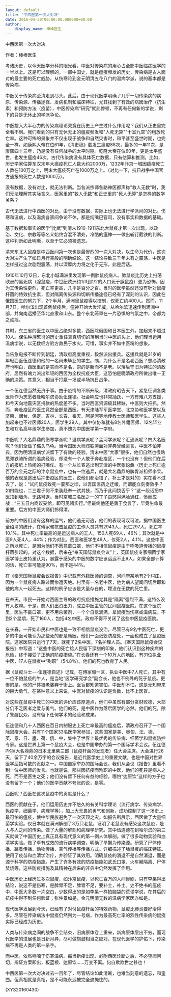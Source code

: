 ```yaml
---
layout: default
title: '中西医第一次大对决'
date: 2016-04-30T00:00:00.000000+08:00
author:
    display_name: 棒棒医生
---
```


中西医第一次大对决

作者：棒棒医生

考诸历史，以今天医学分科的眼光看，中医对传染病的用心占全部中医临症医学的一半以上。这是可以理解的，一部中国史，就是瘟疫频发的历史，传染病是古人面对的最主要的死亡威胁。从伤寒论到金元明清五花八门的温病学派，说的基本都是传染病。

中医关于传染病至清走到尽头。此后，由于现代医学明确了几乎一切传染病的病原、传染源、传播途径、发病机制和临床特征，尤其找到了有效的病因治疗（抗生素）和预防方法（疫苗），中医传染病“研究”就此停顿，不再有任何新的学说，剩下的只是无休止的学派争论。

中医投入大半心力的传染病理论究竟在历史上产生过什么作用呢？我们从正史里完全看不到。我们看到的只有无休无止的瘟疫频发和"人死无算""十室九空"的粗放死亡率。这种可怖的景象并不仅出现于战争和自然灾害时，和平甚至盛世时期，也完全一样。如康熙大帝在位61年，《清史稿》载发生瘟疫88次，最多的一年11次，是康熙四十三年，乃是没有任何战争的太平时期。乾隆大帝在位60年，更是太平盛世，也发生瘟疫46次。古代传染病没有具体死亡数据，只有估算和推测。比如，历史学家估算东汉末年大瘟疫死亡人数大约2000万，1232年汴京一城因瘟疫死亡人数在100万之上，明末大瘟疫死亡在1000万之上。（对比一下，抗日战争中国官方通报的死亡人数是1000万）。

没有数据，没有对比，就无法判断。当各派宗师各路神医都声称"救人无数"时，我们无法理解其实际含义，医案里的"救人无数"和正史里的"死人无算"是怎样的数学关系？

古代无法进行中西医的对比，由于没有数据，实际上也无法进行学派间的对比。伤寒和温病，以及温病各家间争论不休，都是纯嘴巴官司，没有事实和数据的基础。

基于数据和事实的医学"比武"到清末1910-1911东北大鼠疫才第一次出现。以政治、文化、宗教等等名义始终含混不清处，冷酷的瘟神一一做出斩钉截铁的判断。这种判断如此明晰，以至于它必须被遗忘。

清末东北大鼠疫是中西医间第一次也是最惨烈的一次大对决，以生命为代价，这次大对决产生了如日月行空般的明确结论。这一结论导致三千年未有之震荡，中医是怎样挺过这次剧烈震荡，并以深厚内力将之化于无形，此是后话。

1910年10月12日，东北小城满洲里发现第一例肺鼠疫病人。肺鼠疫比历史上扫荡欧洲的黑死病（腺鼠疫，中世纪欧洲约1/3到1/2的人口死于腺鼠疫）更为恐怖，因为其传染性更烈，死亡率更高，几乎是百分之百。当时的医学虽然还没有针对鼠疫杆菌的特效抗生素，但对隔离传染源和切断传播途径已经有了深刻的认识，因此在俄国医生的努力下，2个半月，满洲里鼠疫得以控制，仅死亡约400人。然而，11月7日，哈尔滨出现首例鼠疫后，瘟神开始大发淫威，从哈尔滨迅速传到满洲中部，并向南远播至华北直隶和山东。整个东北笼罩在一片恐惧的气氛之中，帝都为之动摇。

其时，东三省的医生以中医占绝对多数，西医除俄国和日本医生外，加起来不超过10人。保佑种族繁衍的历史重任真真切切的落到当时中医的头上，他们理当运用温病学说，以无数经方验方救民于水火。可惜，事实并不如中医粉的想象。

当告急电报不断传到朝廷，清政府高度重视，毅然派出援兵。这援兵就是31岁的年轻西医伍连德和他的一名尚未毕业的学生。咦，为什么不是名老西医？想必清政府也明白，西医重的是实而不是名，崇的是新而不是老。以落后守旧为特征的清政府，居然有魄力派出年轻的西医为全权抗疫大臣，这恐怕是晚清政府所做出唯一正确的决策。其意义，相当于打嬴一场或半场抗日战争。

一个伍连德当然无济于事。由于疫情的不断升级，清政府昭告天下，紧急征调各类医师作为志愿者赴哈尔滨协助伍连德。社会响应也非常踊跃，一方有难八方支援，和今天向地震灾区捐款的热度差不多。当时西医资源极其稀缺，中医则大把抓。然而，奔赴疫区的医生竟然全部是西医。有天津陆军军医学堂、北京协和医学堂以及济南、烟台、保定、吉林、长春、奉天、阿是河等地传教士医师和医学生。这些人加起来也不过医师20人，医学生29人。其中仅协和就有8名外籍医师、12名毕业生和12名高年级学生参加，真不愧为中国医学第一学府。

中医呢？大名鼎鼎的伤寒学派呢？温病学派呢？孟河学派呢？汇通派呢？四大名医呢？他们全做了缩头乌龟。当今国医大师邓铁涛面对非典曾经豪言，中医不怕非典，因为明清温病学派留下了有效的经验。清末中医“大家”很多，他们自然也很熟悉邓铁涛所谓的温病经验，却没有一个人敢于奔赴疫区，一个也没有！但他们在后方的报纸上热闹的打嘴仗。有一个从长春逃出到天津的中医张聪彝（历史上死亡逾百万的金元之际的汴京鼠疫中，也有一位逃兵，就是大名鼎鼎的脾胃派祖师李杲。他的表现是逃出后抨击疫区的医生，说他们都治错了，补土才是对的）实在看不过去了，说：“试问鼠疫致死一霎那之顷，以吾国医药之迂缓，而谓能立刻奏效乎？如曰能也，二三君子何不束装赴奉一试其技，而乃于此间饶舌乎？”这一段话把中医顶到墙角，无路可退。当时京城三名医之一的丁子良憋得满脸通红，愤而应战：“三五日内商议妥恰，即可见诸实行。”但最终他还是勇于食言了，毕竟生命最重要。后方的中医大师们拎得清。

前方的中医们没有这样的运气，他们逃无可逃，他们的表现可叹可泣。据中国医生全绍清的统计，在傅家甸抗击鼠疫的工作人员共有2943人，死亡297人，死亡率10.1%。其中死亡率最高的是运送病人的工人，150人死69人，46%；其次就是中医9人死4人，44%；作为对比，西医和医学生49人，仅死2人，4.1%。这些中医之所以死亡，是因为他们不愿意戴口罩，他们不相信鼠疫是由于呼吸道传播的鼠疫杆菌引起的。对这个数据，后来在“奉天国际鼠疫会议”上，英国鼠疫专家细菌学家医学博士皮特里认为，暴露于感染的中医的数字应该远远不止9人，如果全部计算的话，死亡率可能是90%，而不是44%。

在《奉天国际鼠疫会议报告》中记载有外籍医师的调查，河间府某地有2个村庄，因为一个鼠疫病人路过而惨遭灭绝。村里有一名老中医，他为病人望闻问切后即和他的病人一起死去。这样的例子应该是大量存在的，堙没在无数的死亡里。

在奉天，市民一开始对西医主导的政府抗疫措施尤其是“隔离”强烈不满，这特么没有人权嘛。于是，商人们出资出力，成立中医主管的民间鼠疫医院。在这个医院里，医生不戴口罩，更不用杀菌剂，一个个自信满满，拿鼠疫当伤寒或温病玩。不到2个星期，死了160人，包括4名中医。政府不得不关闭了这些中医鼠疫医院。

在长春，一开始市民和中医也是一致不相信鼠疫没治。尽管已有9名中医死亡，更多的中医可能认为那些死的都是庸医，他们一面诋毁防疫处，一面也成立了鼠疫医院。这家医院只运行了7天，就死了2名中医，7名护理人员。《奉天国际鼠疫会议报告》中写道：“这些中医的死亡给人民留下深刻的印象，他们认识到这种疾病的危险，终于接受了正确的防疫措施。”在长春还有一个10万人的地区，有31位执业中医，17人在鼠疫中“殉职”（54.8%）。他们的死也教育了人民。

据《鼠疫斗士---伍连德自述》记载，在傅家甸一区，执业中医中7人死亡。其中有一位不怕鼠疫的牛人，是当地“医学研究学会”副会长，他也不例外的死于鼠疫。更惨的是，他的尸体被老婆弃于街上。医盲都知道害怕，中医却不怕，这是无知带来的巨大勇气，在某种意义上来说，中医对鼠疫的认识是负数，比不上医盲。

对这些在鼠疫中死亡的中医的评价应该厚道点，他们中虽然有部分贪财败德，大部分仍不乏医者之爱与勇气。他们的死，是中医作为落后医学的必然。他们的死，除了警醒民众，没有留下任何学术的经验和成果。

伍连德和几十人西医在百日内制服史上死亡率最高的瘟疫后，清政府召开了一个国际鼠疫大会。共有11个国家33名医学家参加，这些国家是美、奥匈、法、德、英、意、日、墨、荷、俄、中，集中了世界上最优秀的传染病、细菌学和鼠疫防控专家。这是世界上第一个鼠疫大会，也是中国举办的第一个国际学术会议。伍连德PK掉大名鼎鼎的日本北里柴三郎（鼠疫杆菌的发现者）任大会主席。大会进行26天，留下了40余万字的会议报告，是近代医学史上的重要文献，也是中国对世界医学屈指可数的贡献之一。中国自家举办的国际会议，我们从会议《报告》里看不到一位中医师的发言。也就是说，那些因抗疫而殉职的中医，他们的死只是病人之死，而不是医生之死；他们没有留下任何有益的经验，哪怕“达原饮”这样的方子也没有留下一个；他们的医学贡献不夸张的说，是零。

西医呢？西医在这次鼠疫中的贡献是什么？

西医的贡献在于，他们运用历史并不悠久的有关科学理论（流行病学、传染病学、免疫学、细菌学、病理学等），加上大无畏的勇气和创新，成功控制了这一场史上最可怕的瘟疫，使中华民族避免了一次灭顶之灾。如报告所展示，西医做了大量细菌学实验。仅日本就在满洲解剖了3万只老鼠，证明了老鼠没有感染这次鼠疫，是人与人之间的传染。做了大量的解剖和病理学研究。其中伍连德在到哈尔滨的第三天就做了中国历史上真正具有现代意义的第一例人体解剖。做了很多动物实验和血清学实验。做了卓有成效的流行病学调查，明确了旱獭为传染源。研究了尸体传播、跳蚤传播、动物传播、空气传播等传播方式。详细描述了肺鼠疫的临床特征。使用了疫苗和血清学治疗，并验证了其效用。明确鼠疫的消退不是自然消退，而是源于科学的防疫措施。产生了许多有效的防疫措施如武氏口罩、火车厢隔离、尸体焚烧等，这些防疫措施及其精神在后来的非典中仍然发挥了作用。

中医历史上经历过多次鼠疫，如汴京鼠疫，以死亡百万的人间惨剧，只有李杲得出结论，说这不是伤寒，是脾胃不足，脾胃不足，要补土，补土。史不绝书的瘟疫中，中医大多数一片空白，少数得出的是如李杲一样拍脑袋的荒谬学说，在其后的抗疫中得不到任何验证；张仲景如是，金元明清无数的温病学家医亦如是。

现代医学发展到今天，已经有了对付鼠疫杆菌的特效药物，鼠疫比肺炎要好治得多。尽管在传染病法中鼠疫仍然列为一号病，作为最高死亡率的烈性传染病的鼠疫实际已经成为历史。

人类与传染病之间的战争不会结束，旧病原体卷土重来，新病原体层出不穷，而现代医学的进展也是日新月异，尽可做旗鼓相当之应对，在现代医学的护佑下，传染病不再是人类的第一杀手。

而中医，依然喃喃于伤寒温病。每当新疫出现，必附西医诊断之后，不必望闻问切，辨证方案即出，板蓝根、达原饮......万变不离。何自欺欺世之甚也！

中西医第一次大对决过去一百年了，尽管结论如此清晰，也难当刻意的遗忘，和歪曲。但真相就是真相，是不可能永远被完全遮掩住的。

(XYS20160430)

